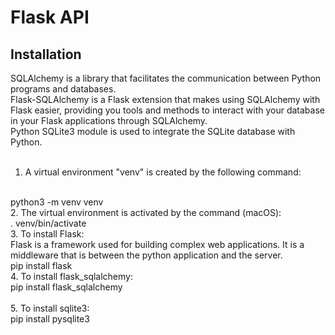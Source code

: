 # Flask API

## Installation
SQLAlchemy is a library that facilitates the communication between Python programs and databases.
<br/>
Flask-SQLAlchemy is a Flask extension that makes using SQLAlchemy with Flask easier, providing you tools and methods to interact with your database in your Flask applications through SQLAlchemy.
<br/>
Python SQLite3 module is used to integrate the SQLite database with Python.
<br/><br/>
1. A virtual environment "venv" is created by the following command:
<br/>
   python3 -m venv venv
  <br/>
2. The virtual environment is activated by the command (macOS):
<br/>
   . venv/bin/activate
<br/>
3. To install Flask:<br/>
   Flask is a framework used for building complex web applications. It is a middleware that is between the python application and the server.
  <br/> 
   pip install flask
<br/>
4. To install flask_sqlalchemy:
<br/>
   pip install flask_sqlalchemy
   <br/>
<br/>
5. To install sqlite3:
<br/>
   pip install pysqlite3 
